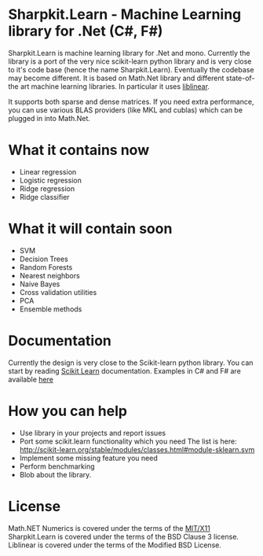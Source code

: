 Sharpkit.Learn - Machine Learning library for .Net (C#, F#)
==============

Sharpkit.Learn is machine learning library for .Net and mono.
Currently the library is a port of the very nice scikit-learn python library and is very
close to it's code base (hence the name Sharpkit.Learn).
Eventually the codebase may become different.
It is based on Math.Net library and different state-of-the art
machine learning libraries. In particular it uses [liblinear](http://www.csie.ntu.edu.tw/~cjlin/liblinear/).

It supports both sparse and dense matrices. If you need extra
performance, you can use various BLAS providers (like MKL and cublas)
which can be plugged in into Math.Net.

What it contains now
==============
   * Linear regression
   * Logistic regression
   * Ridge regression
   * Ridge classifier
      

What it will contain soon
==============
   * SVM
   * Decision Trees
   * Random Forests
   * Nearest neighbors
   * Naive Bayes
   * Cross validation utilities
   * PCA
   * Ensemble methods

Documentation
===============
   Currently the design is very close to the Scikit-learn python library.
   You can start by reading [Scikit Learn](http://scikit-learn.org/stable/documentation.html) documentation.
   Examples in C# and F# are available [here](EXAMPLES.md)


How you can help
===============
   * Use library in your projects and report issues
   * Port some scikit.learn functionality which you need
      The list is here: http://scikit-learn.org/stable/modules/classes.html#module-sklearn.svm
   * Implement some missing feature you need     
   * Perform benchmarking
   * Blob about the library.

License
===============

Math.NET Numerics is covered under the terms of the [MIT/X11](http://mathnetnumerics.codeplex.com/license)
Sharpkit.Learn is covered under the terms of the BSD Clause 3 license.
Liblinear is covered under the terms of the Modified BSD License.
